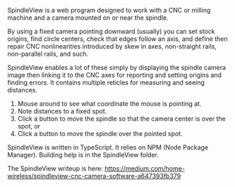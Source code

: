 SpindleView is a web program designed to work with a CNC or milling machine and a camera mounted on or near the spindle.

By using a fixed camera pointing downward (usually) you can set stock origins, find circle centers, check that edges follow an
axis, and define then repair CNC nonlinearities introduced by skew in axes, non-straight rails, non-parallel rails, and such.

SpindleView enables a lot of these simply by displaying the spindle camera image then linking it to the CNC axes for reporting
and setting origins and finding errors. It contains multiple reticles for measuring and seeing distances.

1. Mouse around to see what coordinate the mouse is pointing at. 
2. Note distances to a fixed spot.
3. Click a button to move the spindle so that the camera center is over the spot, or
4. Click a button to move the spindle over the pointed spot.

SpindleView is written in TypeScript. It relies on NPM (Node Package Manager). Building help is in the SpindleView folder.

The SpindleView writeup is here: https://medium.com/home-wireless/spindleview-cnc-camera-software-a647393fb379


